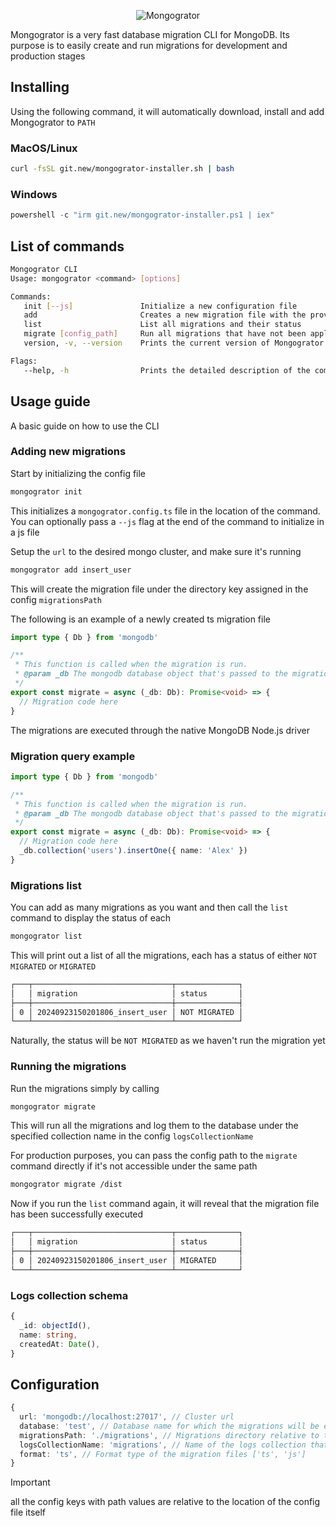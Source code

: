 <p align="center">
  <img src="https://github.com/user-attachments/assets/bddae006-9533-43c1-b303-6f6de4b6de04" alt="Mongogrator" />
</p>

Mongogrator is a very fast database migration CLI for MongoDB. Its purpose is to easily create and run migrations for development and production stages

## Installing

Using the following command, it will automatically download, install and add Mongogrator to `PATH`

### MacOS/Linux

```bash
curl -fsSL git.new/mongogrator-installer.sh | bash
```

### Windows

```powershell
powershell -c "irm git.new/mongogrator-installer.ps1 | iex"
```

## List of commands

```sh
Mongogrator CLI
Usage: mongogrator <command> [options]

Commands:
   init [--js]               Initialize a new configuration file
   add                       Creates a new migration file with the provided name
   list                      List all migrations and their status
   migrate [config_path]     Run all migrations that have not been applied yet
   version, -v, --version    Prints the current version of Mongogrator

Flags:
   --help, -h                Prints the detailed description of the command
```

## Usage guide

A basic guide on how to use the CLI

### Adding new migrations

Start by initializing the config file

```sh
mongogrator init
```

This initializes a `mongogrator.config.ts` file in the location of the command. You can optionally pass a `--js` flag at the end of the command to initialize in a js file

Setup the `url` to the desired mongo cluster, and make sure it's running

```sh
mongogrator add insert_user
```

This will create the migration file under the directory key assigned in the config `migrationsPath`

The following is an example of a newly created ts migration file

```ts
import type { Db } from 'mongodb'

/**
 * This function is called when the migration is run.
 * @param _db The mongodb database object that's passed to the migration
 */
export const migrate = async (_db: Db): Promise<void> => {
  // Migration code here
}
```

The migrations are executed through the native MongoDB Node.js driver

### Migration query example

```ts
import type { Db } from 'mongodb'

/**
 * This function is called when the migration is run.
 * @param _db The mongodb database object that's passed to the migration
 */
export const migrate = async (_db: Db): Promise<void> => {
  // Migration code here
  _db.collection('users').insertOne({ name: 'Alex' })
}
```

### Migrations list

You can add as many migrations as you want and then call the `list` command to display the status of each

```sh
mongogrator list
```

This will print out a list of all the migrations, each has a status of either `NOT MIGRATED` or `MIGRATED`

```sh
┌───┬───────────────────────────────┬──────────────┐
│   │ migration                     │ status       │
├───┼───────────────────────────────┼──────────────┤
│ 0 │ 20240923150201806_insert_user │ NOT MIGRATED │
└───┴───────────────────────────────┴──────────────┘
```

Naturally, the status will be `NOT MIGRATED` as we haven't run the migration yet

### Running the migrations

Run the migrations simply by calling

```sh
mongogrator migrate
```

This will run all the migrations and log them to the database under the specified collection name in the config `logsCollectionName`

For production purposes, you can pass the config path to the `migrate` command directly if it's not accessible under the same path

```sh
mongogrator migrate /dist
```

Now if you run the `list` command again, it will reveal that the migration file has been successfully executed

```sh
┌───┬───────────────────────────────┬──────────────┐
│   │ migration                     │ status       │
├───┼───────────────────────────────┼──────────────┤
│ 0 │ 20240923150201806_insert_user │ MIGRATED     │
└───┴───────────────────────────────┴──────────────┘
```

### Logs collection schema

```ts
{
  _id: objectId(),
  name: string,
  createdAt: Date(),
}
```

## Configuration

```ts
{
  url: 'mongodb://localhost:27017', // Cluster url
  database: 'test', // Database name for which the migrations will be executed
  migrationsPath: './migrations', // Migrations directory relative to the location of the commands
  logsCollectionName: 'migrations', // Name of the logs collection that will be stored in the database
  format: 'ts', // Format type of the migration files ['ts', 'js']
}
```

> [!IMPORTANT]
> all the config keys with path values are relative to the location of the config file itself
